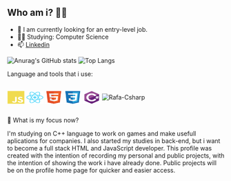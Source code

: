 ## Who am i? 🕵️‍♂️

- 🔭 I am currently looking for an entry-level job. 
- 👨‍🎓 Studying: Computer Science
- 📫 [Linkedin](www.linkedin.com/in/samuel-da-silva-sodré-350364355)

![Anurag's GitHub stats](https://github-readme-stats.vercel.app/api?username=dree13&show_icons=true&theme=midnight-purple)
![Top Langs](https://github-readme-stats.vercel.app/api/top-langs/?username=dree13&show_icons=true&theme=midnight-purple&layout=compact)


Language and tools that i use:
<div style="display: inline_block"><br>
  <img align="center" alt="Rafa-Js" height="30" width="40" src="https://raw.githubusercontent.com/devicons/devicon/master/icons/javascript/javascript-plain.svg">
  <img align="center" alt="Rafa-React" height="30" width="40" src="https://raw.githubusercontent.com/devicons/devicon/master/icons/react/react-original.svg">
  <img align="center" alt="Rafa-HTML" height="30" width="40" src="https://raw.githubusercontent.com/devicons/devicon/master/icons/html5/html5-original.svg">
  <img align="center" alt="Rafa-CSS" height="30" width="40" src="https://raw.githubusercontent.com/devicons/devicon/master/icons/css3/css3-original.svg">
  <img align="center" alt="Rafa-Csharp" height="30" width="40" src="https://raw.githubusercontent.com/devicons/devicon/master/icons/csharp/csharp-original.svg">
  <img align="center" alt="Rafa-Csharp" height="30" width="40" src="https://cdn.jsdelivr.net/gh/devicons/devicon@latest/icons/cplusplus/cplusplus-original.svg" />
</div>

##

🌌 What is my focus now?

I'm studying on C++ language to work on games and make usefull aplications for companies. I also started my studies in back-end, but i want to become a full stack HTML and JavaScript developer.
This profile was created with the intention of recording my personal and public projects, with the intention of showing the work i have already done. Public projects will be on the profile home page for quicker and easier access.
